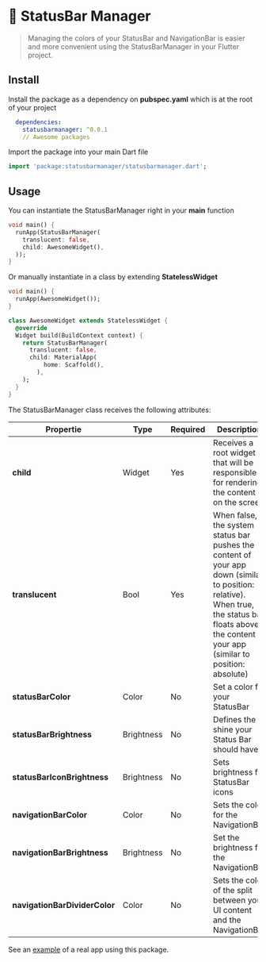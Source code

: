 # 🎨 StatusBar Manager
> Managing the colors of your StatusBar and NavigationBar is easier and more convenient using the StatusBarManager in your Flutter project.

## Install

Install the package as a dependency on __pubspec.yaml__ which is at the root of your project
```yaml
  dependencies:
    statusbarmanager: ^0.0.1
    // Awesome packages
```

Import the package into your main Dart file
```dart
import 'package:statusbarmanager/statusbarmanager.dart';
```

## Usage

You can instantiate the StatusBarManager right in your __main__ function
```dart
void main() {
  runApp(StatusBarManager(
    translucent: false,
    child: AwesomeWidget(),
  ));
}
```

Or manually instantiate in a class by extending __StatelessWidget__
```dart
void main() {
  runApp(AwesomeWidget());
}

class AwesomeWidget extends StatelessWidget {
  @override
  Widget build(BuildContext context) {
    return StatusBarManager(
      translucent: false,
      child: MaterialApp(
          home: Scaffold(),
        ),
    );
  }
}
```

The StatusBarManager class receives the following attributes:

| Propertie                     | Type       | Required    | Description              |
--------------------------------|------------|-------------|--------------------------|
| __child__                     | Widget     | Yes         | Receives a root widget that will be responsible for rendering the content on the screen          |
| __translucent__               | Bool       | Yes         | When false, the system status bar pushes the content of your app down (similar to position: relative). When true, the status bar floats above the content in your app (similar to position: absolute)       |
| __statusBarColor__            | Color      | No          | Set a color for your StatusBar      |
| __statusBarBrightness__       | Brightness | No          | Defines the shine your Status Bar should have |
| __statusBarIconBrightness__   | Brightness | No          | Sets brightness for StatusBar icons   |
| __navigationBarColor__        | Color      | No          | Sets the color for the NavigationBar  |
| __navigationBarBrightness__   | Brightness | No          | Set the brightness for the NavigationBar    |
| __navigationBarDividerColor__ | Color      | No          | Sets the color of the split between your UI content and the NavigationBar     |

See an [example](./example) of a real app using this package.
